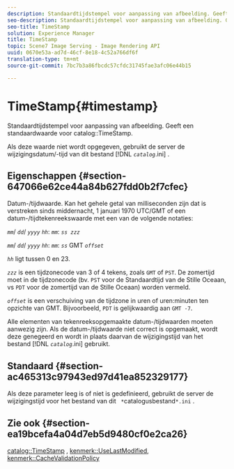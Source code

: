 ```yaml
---
description: Standaardtijdstempel voor aanpassing van afbeelding. Geeft een standaardwaarde voor de catalogus TimeStamp.
seo-description: Standaardtijdstempel voor aanpassing van afbeelding. Geeft een standaardwaarde voor de catalogus TimeStamp.
seo-title: TimeStamp
solution: Experience Manager
title: TimeStamp
topic: Scene7 Image Serving - Image Rendering API
uuid: 0670e53a-ad7d-46cf-8e18-4c52a766df6f
translation-type: tm+mt
source-git-commit: 7bc7b3a86fbcdc57cfdc31745fae3afc06e44b15

---
```



# TimeStamp{#timestamp}

Standaardtijdstempel voor aanpassing van afbeelding. Geeft een standaardwaarde voor catalog::TimeStamp.

Als deze waarde niet wordt opgegeven, gebruikt de server de wijzigingsdatum/-tijd van dit bestand [!DNL *`catalog`*.ini] .

## Eigenschappen {#section-647066e62ce44a84b627fdd0b2f7cfec}

Datum-/tijdwaarde. Kan het gehele getal van milliseconden zijn dat is verstreken sinds middernacht, 1 januari 1970 UTC/GMT of een datum-/tijdtekenreekswaarde met een van de volgende notaties:

*`mm`*/ *`dd`*/ *`yyyy`* *`hh`*: *`mm`*: *`ss zzz`*

*`mm`*/ *`dd`*/ *`yyyy`* *`hh`*: *`mm`*: *`ss`* GMT *`offset`*

*`hh`* ligt tussen 0 en 23.

*`zzz`* is een tijdzonecode van 3 of 4 tekens, zoals `GMT` of `PST`. De zomertijd moet in de tijdzonecode (bv. `PST` voor de Standaardtijd van de Stille Oceaan, vs `PDT` voor de zomertijd van de Stille Oceaan) worden vermeld.

*`offset`* is een verschuiving van de tijdzone in uren of uren:minuten ten opzichte van GMT. Bijvoorbeeld, `PDT` is gelijkwaardig aan `GMT -7`.

Alle elementen van tekenreeksopgemaakte datum-/tijdwaarden moeten aanwezig zijn. Als de datum-/tijdwaarde niet correct is opgemaakt, wordt deze genegeerd en wordt in plaats daarvan de wijzigingstijd van het bestand [!DNL *`catalog`*.ini] gebruikt.

## Standaard {#section-ac465313c97943ed97d41ea852329177}

Als deze parameter leeg is of niet is gedefinieerd, gebruikt de server de wijzigingstijd voor het bestand van dit ` *`catalogusbestand`*.ini` .

## Zie ook {#section-ea19bcefa4a04d7eb5d9480cf0e2ca26}

[catalog::TimeStamp](../../../../../is-api/image-catalog/image-serving-api-ref/c-image-catalog-reference/c-image-svg-data-reference/c-image-data-reference/r-timestamp-cat.md#reference-59a27b72f4cb4a53a3baba83214c4ded) , [kenmerk::UseLastModified](../../../../../is-api/image-catalog/image-serving-api-ref/c-image-catalog-reference/c-attributes-reference/r-uselastmodified.md#reference-73ecc421e6864a38aec5a4775f06b8e8), [kenmerk::CacheValidationPolicy](../../../../../is-api/image-catalog/image-serving-api-ref/c-image-catalog-reference/c-attributes-reference/r-cachevalidationpolicy.md#reference-e55e52fd749041718a9af69fa2027b57)
